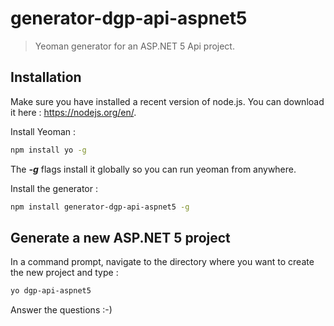 # generator-dgp-api-aspnet5

> Yeoman generator for an ASP.NET 5 Api project.

## Installation

Make sure you have installed a recent version of node.js. You can download it here : https://nodejs.org/en/. 

Install Yeoman :

``` bash
npm install yo -g
``` 

The _**-g**_ flags install it globally so you can run yeoman from anywhere.

Install the generator :

``` bash
npm install generator-dgp-api-aspnet5 -g
```

## Generate a new ASP.NET 5 project

In a command prompt, navigate to the directory where you want to create the new project and type :

``` bash
yo dgp-api-aspnet5
```

Answer the questions :-)
